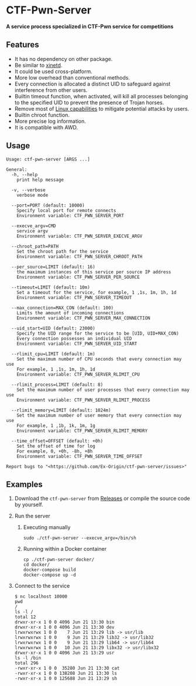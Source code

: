 
# CTF-Pwn-Server

**A service process specialized in CTF-Pwn service for competitions**

## Features

* It has no dependency on other package.
* Be similar to [xinetd](https://linux.die.net/man/5/xinetd.conf).
* It could be used cross-platform.
* More low overhead than conventional methods.
* Every connection is allocated a distinct UID to safeguard against interference from other users.
* Builtin timeout function, when activated, will kill all processes belonging to the specified UID to prevent the presence of Trojan horses.
* Remove most of [Linux capabilities](https://man7.org/linux/man-pages/man7/capabilities.7.html) to mitigate potential attacks by users.
* Builtin chroot function.
* More precise log information.
* It is compatible with AWD.

## Usage

```
Usage: ctf-pwn-server [ARGS ...]

General:
  -h, --help
    print help message

  -v, --verbose
    verbose mode

  --port=PORT (default: 10000)
    Specify local port for remote connects
    Environment variable: CTF_PWN_SERVER_PORT

  --execve_argv=CMD
    service argv
    Environment variable: CTF_PWN_SERVER_EXECVE_ARGV

  --chroot_path=PATH
    Set the chroot path for the service
    Environment variable: CTF_PWN_SERVER_CHROOT_PATH

  --per_source=LIMIT (default: 16)
    the maximum instances of this service per source IP address
    Environment variable: CTF_PWN_SERVER_PER_SOURCE

  --timeout=LIMIT (default: 10m)
    Set a timeout for the service, for example, 1 ,1s, 1m, 1h, 1d
    Environment variable: CTF_PWN_SERVER_TIMEOUT

  --max_connection=MAX_CON (default: 100)
    Limits the amount of incoming connections
    Environment variable: CTF_PWN_SERVER_MAX_CONNECTION

  --uid_start=UID (default: 23000)
    Specify the UID range for the service to be [UID, UID+MAX_CON)
    Every connection possesses an individual UID
    Environment variable: CTF_PWN_SERVER_UID_START

  --rlimit_cpu=LIMIT (default: 1m)
    Set the maximum number of CPU seconds that every connection may use
    For example, 1 ,1s, 1m, 1h, 1d
    Environment variable: CTF_PWN_SERVER_RLIMIT_CPU

  --rlimit_process=LIMIT (default: 8)
    Set the maximum number of user processes that every connection may use
    Environment variable: CTF_PWN_SERVER_RLIMIT_PROCESS

  --rlimit_memory=LIMIT (default: 1024m)
    Set the maximum number of user memory that every connection may use
    For example, 1 ,1b, 1k, 1m, 1g
    Environment variable: CTF_PWN_SERVER_RLIMIT_MEMORY

  --time_offset=OFFSET (default: +0h)
    Set the offset of time for log
    For example, 0, +0h, -8h, +8h
    Environment variable: CTF_PWN_SERVER_TIME_OFFSET

Report bugs to "<https://github.com/Ex-Origin/ctf-pwn-server/issues>"
```

## Examples

1. Download the `ctf-pwn-server` from [Releases](https://github.com/Ex-Origin/ctf-pwn-server/releases) or compile the source code by yourself.
2. Run the server

    1. Executing manually

        ```shell
        sudo ./ctf-pwn-server --execve_argv=/bin/sh
        ```
    
    2. Running within a Docker container

        ```shell
        cp ./ctf-pwn-server docker/
        cd docker/
        docker-compose build
        docker-compose up -d
        ```

3. Connect to the service

    ```shell
    $ nc localhost 10000
    pwd
    /
    ls -l /
    total 12
    drwxr-xr-x 1 0 0 4096 Jun 21 13:30 bin
    drwxr-xr-x 1 0 0 4096 Jun 21 13:30 dev
    lrwxrwxrwx 1 0 0    7 Jun 21 13:29 lib -> usr/lib
    lrwxrwxrwx 1 0 0    9 Jun 21 13:29 lib32 -> usr/lib32
    lrwxrwxrwx 1 0 0    9 Jun 21 13:29 lib64 -> usr/lib64
    lrwxrwxrwx 1 0 0   10 Jun 21 13:29 libx32 -> usr/libx32
    drwxr-xr-x 1 0 0 4096 Jun 21 13:29 usr
    ls -l /bin
    total 296
    -rwxr-xr-x 1 0 0  35280 Jun 21 13:30 cat
    -rwxr-xr-x 1 0 0 138208 Jun 21 13:30 ls
    -rwxr-xr-x 1 0 0 125688 Jun 21 13:29 sh
    ```
